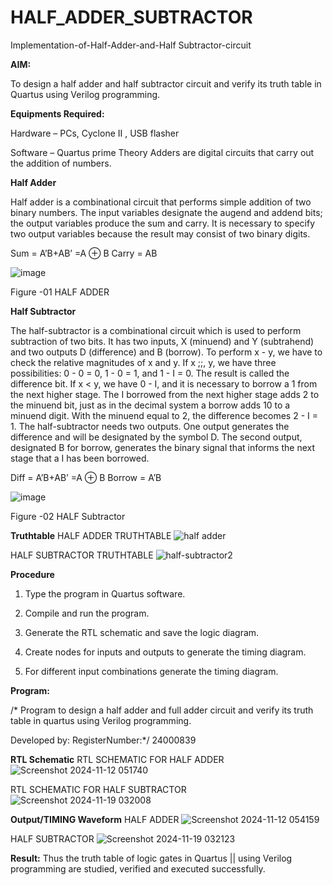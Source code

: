 # HALF_ADDER_SUBTRACTOR

Implementation-of-Half-Adder-and-Half Subtractor-circuit

**AIM:**

To design a half adder and half subtractor circuit and verify its truth table in Quartus using Verilog programming.

**Equipments Required:**

Hardware – PCs, Cyclone II , USB flasher 

Software – Quartus prime Theory Adders are digital circuits that carry out the addition of numbers.

**Half Adder**

Half adder is a combinational circuit that performs simple addition of two binary numbers. The input variables designate the augend and addend bits; the output variables produce the sum and carry. It is necessary to specify two output variables because the result may consist of two binary digits.

Sum = A’B+AB’ =A ⊕ B Carry = AB

![image](https://github.com/naavaneetha/HALF_ADDER_SUBTRACTOR/assets/154305477/bd4a0b2c-cdbc-4184-ab08-81578f121e1f)

Figure -01 HALF ADDER

**Half Subtractor**

The half-subtractor is a combinational circuit which is used to perform subtraction of two bits. It has two inputs, X (minuend) and Y (subtrahend) and two outputs D (difference) and B (borrow). To perform x - y, we have to check the relative magnitudes of x and y. If x ;;, y, we have three possibilities: 0 - 0 = 0, 1 - 0 = 1, and 1 - I = 0. The result is called the difference bit. If x < y, we have 0 - I, and it is necessary to borrow a 1 from the next higher stage. The I borrowed from the next higher stage adds 2 to the minuend bit, just as in the decimal system a borrow adds 10 to a minuend digit. With the minuend equal to 2, the difference becomes 2 - I = 1. The half-subtractor needs two outputs. One output generates the difference and will be designated by the symbol D. The second output, designated B for borrow, generates the binary signal that informs the next stage that a I has been borrowed. 

Diff = A’B+AB’ =A ⊕ B
Borrow = A’B

 ![image](https://github.com/naavaneetha/HALF_ADDER_SUBTRACTOR/assets/154305477/d76b099c-513f-4e7c-843a-e2fd028a531a)

Figure -02 HALF Subtractor

**Truthtable**
HALF ADDER TRUTHTABLE
![half adder](https://github.com/user-attachments/assets/642f59a1-ba66-4f4e-8677-fbf629e811aa)

HALF SUBTRACTOR TRUTHTABLE
![half-subtractor2](https://github.com/user-attachments/assets/210dbb9b-6e78-4f45-88a9-eab8a2906c8a)

**Procedure**

1.	Type the program in Quartus software.

2.	Compile and run the program.

3.	Generate the RTL schematic and save the logic diagram.

4.	Create nodes for inputs and outputs to generate the timing diagram.

5.	For different input combinations generate the timing diagram.


**Program:**

/* Program to design a half adder and full adder circuit and verify its truth table in quartus using Verilog programming.

Developed by: RegisterNumber:*/ 24000839

**RTL Schematic**
RTL SCHEMATIC FOR HALF ADDER
![Screenshot 2024-11-12 051740](https://github.com/user-attachments/assets/3ffefc96-da03-4e1f-8fca-834c4a88c775)

RTL SCHEMATIC FOR HALF SUBTRACTOR
![Screenshot 2024-11-19 032008](https://github.com/user-attachments/assets/6314fe1f-e757-477a-8f77-9f55bb71e266)

**Output/TIMING Waveform**
HALF ADDER
![Screenshot 2024-11-12 054159](https://github.com/user-attachments/assets/448eb441-5078-49b8-82d0-092439f1d4c2)

HALF SUBTRACTOR
![Screenshot 2024-11-19 032123](https://github.com/user-attachments/assets/60bb2228-f7c1-4ca6-a339-0b37fe06637a)

**Result:**
Thus the truth table of logic gates in Quartus || using Verilog programming are
studied, verified and executed successfully.
